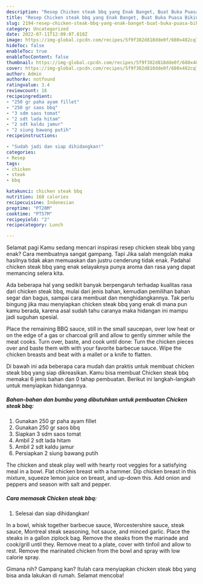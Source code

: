 ```yaml
---
description: "Resep Chicken steak bbq yang Enak Banget, Buat Buka Puasa Bikin Ngiler"
title: "Resep Chicken steak bbq yang Enak Banget, Buat Buka Puasa Bikin Ngiler"
slug: 2194-resep-chicken-steak-bbq-yang-enak-banget-buat-buka-puasa-bikin-ngiler
category: Uncategorized
date: 2022-07-11T12:09:07.818Z
image: https://img-global.cpcdn.com/recipes/5f9f382d818dde0f/680x482cq70/chicken-steak-bbq-foto-resep-utama.jpg
hideToc: false
enableToc: true
enableTocContent: false
thumbnail: https://img-global.cpcdn.com/recipes/5f9f382d818dde0f/680x482cq70/chicken-steak-bbq-foto-resep-utama.jpg
cover: https://img-global.cpcdn.com/recipes/5f9f382d818dde0f/680x482cq70/chicken-steak-bbq-foto-resep-utama.jpg
author: Admin
authorAv: notfound
ratingvalue: 3.4
reviewcount: 16
recipeingredient:
- "250 gr paha ayam fillet"
- "250 gr saos bbq"
- "3 sdm saos tomat"
- "2 sdt lada hitam"
- "2 sdt kaldu jamur"
- "2 siung bawang putih"
recipeinstructions:

- "Sudah jadi dan siap dihidangkan!"
categories:
- Resep
tags:
- chicken
- steak
- bbq

katakunci: chicken steak bbq 
nutrition: 168 calories
recipecuisine: Indonesian
preptime: "PT20M"
cooktime: "PT57M"
recipeyield: "2"
recipecategory: Lunch

---
```



Selamat pagi Kamu sedang mencari inspirasi resep chicken steak bbq yang enak? Cara membuatnya sangat gampang. Tapi Jika salah mengolah maka hasilnya tidak akan memuaskan dan justru cenderung tidak enak. Padahal chicken steak bbq yang enak selayaknya punya aroma dan rasa yang dapat memancing selera kita.


Ada beberapa hal yang sedikit banyak berpengaruh terhadap kualitas rasa dari chicken steak bbq, mulai dari jenis bahan, kemudian pemilihan bahan segar dan bagus, sampai cara membuat dan menghidangkannya. Tak perlu bingung jika mau menyiapkan chicken steak bbq yang enak di mana pun kamu berada, karena asal sudah tahu caranya maka hidangan ini mampu jadi suguhan spesial.

Place the remaining BBQ sauce, still in the small saucepan, over low heat or on the edge of a gas or charcoal grill and allow to gently simmer while the meat cooks. Turn over, baste, and cook until done: Turn the chicken pieces over and baste them with with your favorite barbecue sauce. Wipe the chicken breasts and beat with a mallet or a knife to flatten.


Di bawah ini ada beberapa cara mudah dan praktis untuk membuat chicken steak bbq yang siap dikreasikan. Kamu bisa membuat Chicken steak bbq memakai 6 jenis bahan dan 0 tahap pembuatan. Berikut ini langkah-langkah untuk menyiapkan hidangannya.

<!--inarticleads1-->

##### Bahan-bahan dan bumbu yang dibutuhkan untuk pembuatan Chicken steak bbq:

1. Gunakan 250 gr paha ayam fillet
1. Gunakan 250 gr saos bbq
1. Siapkan 3 sdm saos tomat
1. Ambil 2 sdt lada hitam
1. Ambil 2 sdt kaldu jamur
1. Persiapkan 2 siung bawang putih


The chicken and steak play well with hearty root veggies for a satisfying meal in a bowl. Flat chicken breast with a hammer. Dip chicken breast in this mixture, squeeze lemon juice on breast, and up-down this. Add onion and peppers and season with salt and pepper. 

<!--inarticleads2-->

##### Cara memasak Chicken steak bbq:


1. Selesai dan siap dihidangkan!

In a bowl, whisk together barbecue sauce, Worcestershire sauce, steak sauce, Montreal steak seasoning, hot sauce, and minced garlic. Place the steaks in a gallon ziplock bag. Remove the steaks from the marinade and cook/grill until they. Remove meat to a plate, cover with tinfoil and allow to rest. Remove the marinated chicken from the bowl and spray with low calorie spray. 

Gimana nih? Gampang kan? Itulah cara menyiapkan chicken steak bbq yang bisa anda lakukan di rumah. Selamat mencoba!

